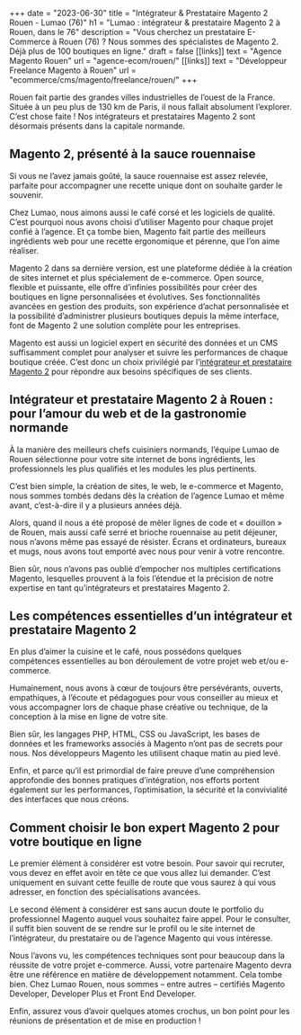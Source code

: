 +++
date = "2023-06-30"
title = "Intégrateur & Prestataire Magento 2 Rouen - Lumao (76)"
h1 = "Lumao : intégrateur & prestataire Magento 2 à Rouen, dans le 76"
description = "Vous cherchez un prestataire E-Commerce à Rouen (76) ? Nous sommes des spécialistes de Magento 2. Déjà plus de 100 boutiques en ligne."
draft = false
[[links]]
    text = "Agence Magento Rouen"
    url = "agence-ecom/rouen/"
[[links]]
    text = "Développeur Freelance Magento à Rouen"
    url = "ecommerce/cms/magento/freelance/rouen/"
+++

Rouen fait partie des grandes villes industrielles de l’ouest de la France. Située à un peu plus de 130 km de Paris, il nous fallait absolument l’explorer. C’est chose faite ! Nos intégrateurs et prestataires Magento 2 sont désormais présents dans la capitale normande.

## Magento 2, présenté à la sauce rouennaise

Si vous ne l’avez jamais goûté, la sauce rouennaise est assez relevée, parfaite pour accompagner une recette unique dont on souhaite garder le souvenir.

Chez Lumao, nous aimons aussi le café corsé et les logiciels de qualité. C’est pourquoi nous avons choisi d’utiliser Magento pour chaque projet confié à l’agence. Et ça tombe bien, Magento fait partie des meilleurs ingrédients web pour une recette ergonomique et pérenne, que l’on aime réaliser.

Magento 2 dans sa dernière version, est une plateforme dédiée à la création de sites internet et plus spécialement de e-commerce. Open source, flexible et puissante, elle offre d’infinies possibilités pour créer des boutiques en ligne personnalisées et évolutives. Ses fonctionnalités avancées en gestion des produits, son expérience d’achat personnalisée et la possibilité d’administrer plusieurs boutiques depuis la même interface, font de Magento 2 une solution complète pour les entreprises.

Magento est aussi un logiciel expert en sécurité des données et un CMS suffisamment complet pour analyser et suivre les performances de chaque boutique créée. C’est donc un choix privilégié par l’[intégrateur et prestataire Magento 2](/ecommerce/cms/magento/prestataire/) pour répondre aux besoins spécifiques de ses clients.

## Intégrateur et prestataire Magento 2 à Rouen : pour l’amour du web et de la gastronomie normande

À la manière des meilleurs chefs cuisiniers normands, l’équipe Lumao de Rouen sélectionne pour votre site internet de bons ingrédients, les professionnels les plus qualifiés et les modules les plus pertinents.

C’est bien simple, la création de sites, le web, le e-commerce et Magento, nous sommes tombés dedans dès la création de l’agence Lumao et même avant, c’est-à-dire il y a plusieurs années déjà.

Alors, quand il nous a été proposé de mêler lignes de code et « douillon » de Rouen, mais aussi café serré et brioche rouennaise au petit déjeuner, nous n’avons même pas essayé de résister. Écrans et ordinateurs, bureaux et mugs, nous avons tout emporté avec nous pour venir à votre rencontre.

Bien sûr, nous n’avons pas oublié d’empocher nos multiples certifications Magento, lesquelles prouvent à la fois l’étendue et la précision de notre expertise en tant qu’intégrateurs et prestataires Magento 2.

## Les compétences essentielles d’un intégrateur et prestataire Magento 2

En plus d’aimer la cuisine et le café, nous possédons quelques compétences essentielles au bon déroulement de votre projet web et/ou e-commerce.

Humainement, nous avons à cœur de toujours être persévérants, ouverts, empathiques, à l’écoute et pédagogues pour vous conseiller au mieux et vous accompagner lors de chaque phase créative ou technique, de la conception à la mise en ligne de votre site.

Bien sûr, les langages PHP, HTML, CSS ou JavaScript, les bases de données et les frameworks associés à Magento n’ont pas de secrets pour nous. Nos développeurs Magento les utilisent chaque matin au pied levé.

Enfin, et parce qu’il est primordial de faire preuve d’une compréhension approfondie des bonnes pratiques d’intégration, nos efforts portent également sur les performances, l’optimisation, la sécurité et la convivialité des interfaces que nous créons.

## Comment choisir le bon expert Magento 2 pour votre boutique en ligne

Le premier élément à considérer est votre besoin. Pour savoir qui recruter, vous devez en effet avoir en tête ce que vous allez lui demander. C’est uniquement en suivant cette feuille de route que vous saurez à qui vous adresser, en fonction des spécialisations avancées.

Le second élément à considérer est sans aucun doute le portfolio du professionnel Magento auquel vous souhaitez faire appel. Pour le consulter, il suffit bien souvent de se rendre sur le profil ou le site internet de l’intégrateur, du prestataire ou de l’agence Magento qui vous intéresse. 

Nous l’avons vu, les compétences techniques sont pour beaucoup dans la réussite de votre projet e-commerce. Aussi, votre partenaire Magento devra être une référence en matière de développement notamment. Cela tombe bien. Chez Lumao Rouen, nous sommes – entre autres – certifiés Magento Developer, Developer Plus et Front End Developer.

Enfin, assurez vous d’avoir quelques atomes crochus, un bon point pour les réunions de présentation et de mise en production !
